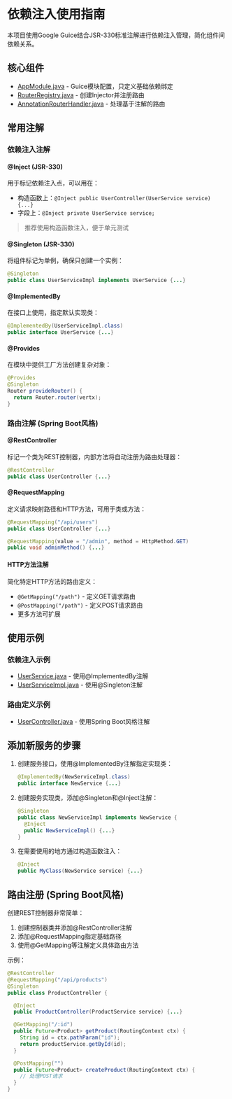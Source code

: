# 依赖注入使用指南

本项目使用Google Guice结合JSR-330标准注解进行依赖注入管理，简化组件间依赖关系。

## 核心组件

- [AppModule.java](../di/AppModule.java) - Guice模块配置，只定义基础依赖绑定
- [RouterRegistry.java](../router/RouterRegistry.java) - 创建Injector并注册路由
- [AnnotationRouterHandler.java](../router/handler/AnnotationRouterHandler.java) - 处理基于注解的路由

## 常用注解

### 依赖注入注解

#### @Inject (JSR-330)
用于标记依赖注入点，可以用在：
- 构造函数上：`@Inject public UserController(UserService service) {...}`
- 字段上：`@Inject private UserService service;`

> 推荐使用构造函数注入，便于单元测试

#### @Singleton (JSR-330)
将组件标记为单例，确保只创建一个实例：
```java
@Singleton
public class UserServiceImpl implements UserService {...}
```

#### @ImplementedBy
在接口上使用，指定默认实现类：
```java
@ImplementedBy(UserServiceImpl.class)
public interface UserService {...}
```

#### @Provides
在模块中提供工厂方法创建复杂对象：
```java
@Provides
@Singleton
Router provideRouter() {
  return Router.router(vertx);
}
```

### 路由注解 (Spring Boot风格)

#### @RestController
标记一个类为REST控制器，内部方法将自动注册为路由处理器：
```java
@RestController
public class UserController {...}
```

#### @RequestMapping
定义请求映射路径和HTTP方法，可用于类或方法：
```java
@RequestMapping("/api/users")
public class UserController {...}

@RequestMapping(value = "/admin", method = HttpMethod.GET)
public void adminMethod() {...}
```

#### HTTP方法注解
简化特定HTTP方法的路由定义：
- `@GetMapping("/path")` - 定义GET请求路由
- `@PostMapping("/path")` - 定义POST请求路由
- 更多方法可扩展

## 使用示例

### 依赖注入示例
- [UserService.java](../service/UserService.java) - 使用@ImplementedBy注解
- [UserServiceImpl.java](../service/impl/UserServiceImpl.java) - 使用@Singleton注解

### 路由定义示例
- [UserController.java](../controller/UserController.java) - 使用Spring Boot风格注解

## 添加新服务的步骤

1. 创建服务接口，使用@ImplementedBy注解指定实现类：
   ```java
   @ImplementedBy(NewServiceImpl.class)
   public interface NewService {...}
   ```

2. 创建服务实现类，添加@Singleton和@Inject注解：
   ```java
   @Singleton
   public class NewServiceImpl implements NewService {
     @Inject
     public NewServiceImpl() {...}
   }
   ```

3. 在需要使用的地方通过构造函数注入：
   ```java
   @Inject
   public MyClass(NewService service) {...}
   ```

## 路由注册 (Spring Boot风格)

创建REST控制器非常简单：

1. 创建控制器类并添加@RestController注解
2. 添加@RequestMapping指定基础路径
3. 使用@GetMapping等注解定义具体路由方法

示例：
```java
@RestController
@RequestMapping("/api/products")
@Singleton
public class ProductController {

  @Inject
  public ProductController(ProductService service) {...}

  @GetMapping("/:id")
  public Future<Product> getProduct(RoutingContext ctx) {
    String id = ctx.pathParam("id");
    return productService.getById(id);
  }

  @PostMapping("")
  public Future<Product> createProduct(RoutingContext ctx) {
    // 处理POST请求
  }
}
```
